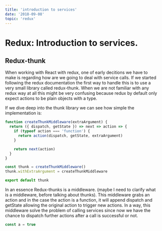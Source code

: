 ```yaml
---
title: 'introduction to services'
date: '2018-09-08'
topic: 'redux'
---
```


# Redux: Introduction to services.

## Redux-thunk

When working with React with redux, one of early decitions we have to make is regarding how are we going to deal with service calls. If we started following the redux documentation the first way to handle this is to use a very small library called redux-thunk. When we are not familiar with any redux way at all this might be very confusing because redux by default only expect actions to be plain objects with a type.

If we dive deep into the thunk library we can see how simple the implementation is:

```javascript
function createThunkMiddleware(extraArgument) {
  return ({ dispatch, getState }) => next => action => {
    if (typeof action === 'function') {
      return action(dispatch, getState, extraArgument)
    }

    return next(action)
  }
}

const thunk = createThunkMiddleware()
thunk.withExtraArgument = createThunkMiddleware

export default thunk
```

In an essence Redux-thunks is a middleware. (maybe I need to clarify what is a middleware, before talking about thunks).
This middleware grabs an action and in the case the action is a function, it will append dispatch and getState allowing the original action to trigger new actions. In a way, this middleware solve the problem of calling services since now we have the chance to dispatch further actions after a call is successful or not.

```javascript
const a = true
```
